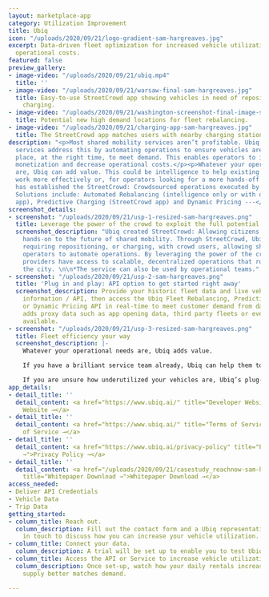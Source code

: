 ```yaml
---
layout: marketplace-app
category: Utilization Improvement
title: Ubiq
icon: "/uploads/2020/09/21/logo-gradient-sam-hargreaves.jpg"
excerpt: Data-driven fleet optimization for increased vehicle utilization and reduced
  operational costs.
featured: false
preview_gallery:
- image-video: "/uploads/2020/09/21/ubiq.mp4"
  title: ''
- image-video: "/uploads/2020/09/21/warsaw-final-sam-hargreaves.jpg"
  title: Easy-to-use StreetCrowd app showing vehicles in need of repositioning or
    charging.
- image-video: "/uploads/2020/09/21/washington-screenshot-final-image-sam-hargreaves.jpg"
  title: Potential new high demand locations for fleet rebalancing.
- image-video: "/uploads/2020/09/21/charging-app-sam-hargreaves.jpg"
  title: The StreetCrowd app matches users with nearby charging stations.
description: "<p>Most shared mobility services aren’t profitable. Ubiq's data-driven
  services address this by automating operations to ensure vehicles are in the right
  place, at the right time, to meet demand. This enables operators to increase fleet
  monetization and decrease operational costs.</p><p>Whatever your operational needs
  are, Ubiq can add value. This could be intelligence to help existing service teams
  work more effectively or, for operators looking for a more hands-off approach, Ubiq
  has established the StreetCrowd: Crowdsourced operations executed by citizens.</p><p>-----
  Solutions include: Automated Rebalancing (intelligence only or with optional StreetCrowd
  app), Predictive Charging (StreetCrowd app) and Dynamic Pricing ---</p>"
screenshot_details:
- screenshot: "/uploads/2020/09/21/usp-1-resized-sam-hargreaves.png"
  title: Leverage the power of the crowd to exploit the full potential of your fleet
  screenshot_description: "Ubiq created StreetCrowd: Allowing citizens to contribute
    hands-on to the future of shared mobility. Through StreetCrowd, Ubiq matches vehicles
    requiring repositioning, or charging, with crowd users, allowing shared mobility
    operators to automate operations. By leveraging the power of the crowd,  mobility
    providers have access to scalable, decentralized operations that run 24/7, across
    the city. \n\n*The service can also be used by operational teams."
- screenshot: "/uploads/2020/09/21/usp-2-sam-hargreaves.png"
  title: 'Plug in and play: API option to get started right away'
  screenshot_description: Provide your historic fleet data and live vehicle availability
    information / API, then access the Ubiq Fleet Rebalancing, Predictive Charging
    or Dynamic Pricing API in real-time to meet customer demand from day one. Ubiq
    adds proxy data such as app opening data, third party fleets or event data where
    available.
- screenshot: "/uploads/2020/09/21/usp-3-resized-sam-hargreaves.png"
  title: Fleet efficiency your way
  screenshot_description: |-
    Whatever your operational needs are, Ubiq adds value.

    If you have a brilliant service team already, Ubiq can help them to be more efficient.

    If you are unsure how underutilized your vehicles are, Ubiq’s plug-in forecasting models can help you see where improvements can be made.
app_details:
- detail_title: ''
  detail_content: <a href="https://www.ubiq.ai/" title="Developer Website →">Developer
    Website →</a>
- detail_title: ''
  detail_content: <a href="https://www.ubiq.ai/" title="Terms of Service →">Terms
    of Service →</a>
- detail_title: ''
  detail_content: <a href="https://www.ubiq.ai/privacy-policy" title="Privacy Policy
    →">Privacy Policy →</a>
- detail_title: ''
  detail_content: <a href="/uploads/2020/09/21/casestudy_reachnow-sam-hargreaves.pdf"
    title="Whitepaper Download →">Whitepaper Download →</a>
access_needed:
- Deliver API Credentials
- Vehicle Data
- Trip Data
getting_started:
- column_title: Reach out.
  column_description: Fill out the contact form and a Ubiq representative will be
    in touch to discuss how you can increase your vehicle utilization.
- column_title: Connect your data.
  column_description: A trial will be set up to enable you to test Ubiq’s services.
- column_title: Access the API or Service to increase vehicle utilization.
  column_description: Once set-up, watch how your daily rentals increase as vehicle
    supply better matches demand.

---
```

